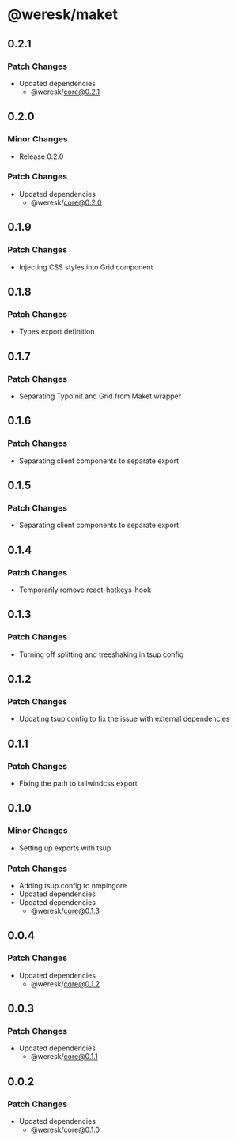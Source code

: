 # @weresk/maket

## 0.2.1

### Patch Changes

- Updated dependencies
  - @weresk/core@0.2.1

## 0.2.0

### Minor Changes

- Release 0.2.0

### Patch Changes

- Updated dependencies
  - @weresk/core@0.2.0

## 0.1.9

### Patch Changes

- Injecting CSS styles into Grid component

## 0.1.8

### Patch Changes

- Types export definition

## 0.1.7

### Patch Changes

- Separating TypoInit and Grid from Maket wrapper

## 0.1.6

### Patch Changes

- Separating client components to separate export

## 0.1.5

### Patch Changes

- Separating client components to separate export

## 0.1.4

### Patch Changes

- Temporarily remove react-hotkeys-hook

## 0.1.3

### Patch Changes

- Turning off splitting and treeshaking in tsup config

## 0.1.2

### Patch Changes

- Updating tsup config to fix the issue with external dependencies

## 0.1.1

### Patch Changes

- Fixing the path to tailwindcss export

## 0.1.0

### Minor Changes

- Setting up exports with tsup

### Patch Changes

- Adding tsup.config to nmpingore
- Updated dependencies
- Updated dependencies
  - @weresk/core@0.1.3

## 0.0.4

### Patch Changes

- Updated dependencies
  - @weresk/core@0.1.2

## 0.0.3

### Patch Changes

- Updated dependencies
  - @weresk/core@0.1.1

## 0.0.2

### Patch Changes

- Updated dependencies
  - @weresk/core@0.1.0
